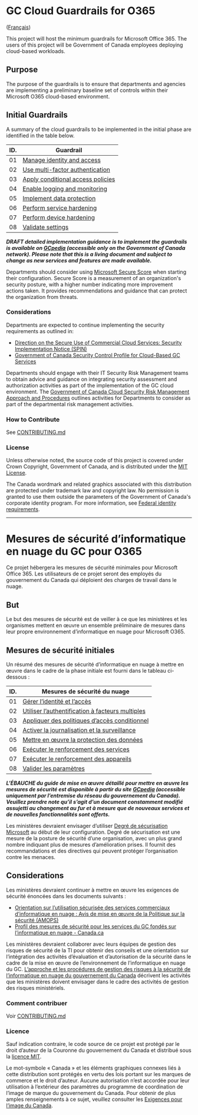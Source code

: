 # GC Cloud Guardrails for O365

([Français](#mesures-de-sécurité-dinformatique-en-nuage-du-gc-pour-o365))

This project will host the minimum guardrails for Microsoft Office 365. The users of this project will be Government of Canada employees deploying cloud-based workloads.

## Purpose

The purpose of the guardrails is to ensure that departments and agencies are implementing a preliminary baseline set of controls within their Microsoft O365 cloud-based environment.

## Initial Guardrails

A summary of the cloud guardrails to be implemented in the initial phase are identified in the table below.

| ID. | Guardrail |
| --- | --- |
| 01 | [Manage identity and access](EN/01_Manage-Identity-Access.md) |
| 02 | [Use multi-factor authentication](EN/02_Use-MFA.md) |
| 03 | [Apply conditional access policies](EN/03_Apply-Conditional-Access.md) |
| 04 | [Enable logging and monitoring](EN/04_Enable-Logging-and-Monitoring.md) |
| 05 | [Implement data protection](EN/05_Implement-Data-Protection.md) |
| 06 | [Perform service hardening](EN/06_Perform-Service-Hardening.md) |
| 07 | [Perform device hardening](EN/07_Perform-Device-Hardening.md) |
| 08 | [Validate settings](EN/08_Validate-Settings.md) |

**_DRAFT detailed implementation guidance is to implement the guardrails is available on [GCpedia](https://www.gcpedia.gc.ca/gcwiki/images/0/0b/Office_365_Security_Baseline_Configuration.xlsx) (accessible only on the Government of Canada network). Please note that this is a living document and subject to change as new services and features are made available._**

Departments should consider using [Microsoft Secure Score](https://docs.microsoft.com/en-us/microsoft-365/security/mtp/microsoft-secure-score?view=o365-worldwide) when starting their configuration. Secure Score is a measurement of an organization's security posture, with a higher number indicating more improvement actions taken. It provides recommendations and guidance that can protect the organization from threats.

### Considerations

Departments are expected to continue implementing the security requirements as outlined in:

* [Direction on the Secure Use of Commercial Cloud Services: Security Implementation Notice (SPIN)](https://www.canada.ca/en/government/system/digital-government/modern-emerging-technologies/direction-secure-use-commercial-cloud-services-spin.html)
* [Government of Canada Security Control Profile for Cloud-Based GC Services](https://www.canada.ca/en/government/system/digital-government/modern-emerging-technologies/cloud-services/government-canada-security-control-profile-cloud-based-it-services.html)

Departments should engage with their IT Security Risk Management teams to obtain advice and guidance on integrating security assessment and authorization activities as part of the implementation of the GC cloud environment. The [Government of Canada Cloud Security Risk Management Approach and Procedures](https://www.canada.ca/en/government/system/digital-government/modern-emerging-technologies/cloud-services/cloud-security-risk-management-approach-procedures.html) outlines activities for Departments to consider as part of the departmental risk management activities.

### How to Contribute

See [CONTRIBUTING.md](CONTRIBUTING.md)

### License

Unless otherwise noted, the source code of this project is covered under Crown Copyright, Government of Canada, and is distributed under the [MIT License](LICENSE).

The Canada wordmark and related graphics associated with this distribution are protected under trademark law and copyright law. No permission is granted to use them outside the parameters of the Government of Canada's corporate identity program. For more information, see [Federal identity requirements](https://www.canada.ca/en/treasury-board-secretariat/topics/government-communications/federal-identity-requirements.html).

______________________

<!-- markdownlint-disable MD024 MD025 -->
# Mesures de sécurité d’informatique en nuage du GC pour O365

Ce projet hébergera les mesures de sécurité minimales pour Microsoft Office 365. Les utilisateurs de ce projet seront des employés du gouvernement du Canada qui déploient des charges de travail dans le nuage.

## But

Le but des mesures de sécurité est de veiller à ce que les ministères et les organismes mettent en œuvre un ensemble préliminaire de mesures dans leur propre environnement d’informatique en nuage pour Microsoft O365.

## Mesures de sécurité initiales

Un résumé des mesures de sécurité d’informatique en nuage à mettre en œuvre dans le cadre de la phase initiale est fourni dans le tableau ci-dessous :

| ID. | Mesures de sécurité du nuage |
| --- | --- |
| 01 | [Gérer l’identité et l’accès](FR/01_Gérer-l’identité-et-l’accès.md) |
| 02 | [Utiliser l’authentification à facteurs multiples](FR/02_Utiliser-AFM.md) |
| 03 | [Appliquer des politiques d’accès conditionnel](FR/03_Appliquer-des-politiques-d’accès-conditionnel.md) |
| 04 | [Activer la journalisation et la surveillance](FR/04_Activer-la-journalisation-et-la-surveillance.md) |
| 05 | [Mettre en œuvre la protection des données](FR/05_Mettre-en-œuvre-la-protection-des-données.md) |
| 06 | [Exécuter le renforcement des services](FR/06_Exécuter-le-renforcement-des-services.md) |
| 07 | [Exécuter le renforcement des appareils](FR/07_Exécuter-le-renforcement-des-appareils.md) |
| 08 | [Valider les paramètres](FR/08_Valider-les-paramètres.md) |

**_L’ÉBAUCHE du guide de mise en œuvre détaillé pour mettre en œuvre les mesures de sécurité est disponible à partir du site [GCpedia](https://www.gcpedia.gc.ca/gcwiki/images/0/0b/Office_365_Security_Baseline_Configuration.xlsx) (accessible uniquement par l’entremise du réseau du gouvernement du Canada). Veuillez prendre note qu’il s’agit d’un document constamment modifié assujetti au changement au fur et à mesure que de nouveaux services et de nouvelles fonctionnalités sont offerts._**

Les ministères devraient envisager d’utiliser [Degré de sécurisation Microsoft](https://docs.microsoft.com/fr-fr/microsoft-365/security/mtp/microsoft-secure-score?view=o365-worldwide) au début de leur configuration. Degré de sécurisation est une mesure de la posture de sécurité d’une organisation, avec un plus grand nombre indiquant plus de mesures d’amélioration prises. Il fournit des recommandations et des directives qui peuvent protéger l’organisation contre les menaces.

## Considerations

Les ministères devraient continuer à mettre en œuvre les exigences de sécurité énoncées dans les documents suivants :

* [Orientation sur l’utilisation sécurisée des services commerciaux d’informatique en nuage : Avis de mise en œuvre de la Politique sur la sécurité (AMOPS)](https://www.canada.ca/fr/gouvernement/systeme/gouvernement-numerique/technologiques-modernes-nouveaux/orientation-utilisation-securisee-services-commerciaux-informatique-nuage-amops.html)
* [Profil des mesures de sécurité pour les services du GC fondés sur l’informatique en nuage - Canada.ca](https://www.canada.ca/fr/gouvernement/systeme/gouvernement-numerique/innovations-gouvernementales-numeriques/services-informatique-nuage/profil-controle-securite-services-ti-fondes-information-nuage.html)

Les ministères devraient collaborer avec leurs équipes de gestion des risques de sécurité de la TI pour obtenir des conseils et une orientation sur l’intégration des activités d’évaluation et d’autorisation de la sécurité dans le cadre de la mise en œuvre de l’environnement de l’informatique en nuage du GC. [L’approche et les procédures de gestion des risques à la sécurité de l’informatique en nuage du gouvernement du Canada](https://www.canada.ca/fr/gouvernement/systeme/gouvernement-numerique/technologiques-modernes-nouveaux/services-informatique-nuage/approche-procedures-gestion-risques-securite-informatique-nuage.html) décrivent les activités que les ministères doivent envisager dans le cadre des activités de gestion des risques ministériels.

### Comment contribuer

Voir [CONTRIBUTING.md](CONTRIBUTING.md)

### Licence

Sauf indication contraire, le code source de ce projet est protégé par le droit d’auteur de la Couronne du gouvernement du Canada et distribué sous la [licence MIT](LICENSE).

Le mot-symbole « Canada » et les éléments graphiques connexes liés à cette distribution sont protégés en vertu des lois portant sur les marques de commerce et le droit d’auteur. Aucune autorisation n’est accordée pour leur utilisation à l’extérieur des paramètres du programme de coordination de l’image de marque du gouvernement du Canada. Pour obtenir de plus amples renseignements à ce sujet, veuillez consulter les [Exigences pour l’image du Canada](https://www.canada.ca/fr/secretariat-conseil-tresor/sujets/communications-gouvernementales/exigences-image-marque.html).
